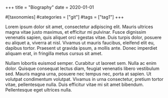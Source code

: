 +++
title = "Biography"
date = 2020-01-01

#[taxonomies]
#categories = ["git"]
#tags = ["tag1"]
+++

Lorem ipsum dolor sit amet, consectetur adipiscing elit. Mauris ultrices magna
vitae justo maximus, et efficitur mi pulvinar. Fusce dignissim venenatis
sapien, quis aliquet orci egestas vitae. Duis turpis dolor, posuere eu aliquet
a, viverra at nisl. Vivamus ut mauris faucibus, eleifend elit eu, dapibus
tortor. Praesent ut gravida ipsum, a mollis ante. Donec imperdiet aliquam erat,
in fringilla metus cursus sit amet.

Nullam lobortis euismod semper.  Curabitur ut laoreet sem. Nulla ac enim dolor.
Quisque consequat lectus diam, feugiat venenatis libero vestibulum sed. Mauris
magna urna, posuere nec tempus nec, porta at sapien. Ut volutpat condimentum
volutpat. Vivamus in urna consectetur, pretium tortor vitae, pellentesque
nulla. Duis efficitur vitae mi sit amet bibendum. Pellentesque eget ultrices
nulla.

